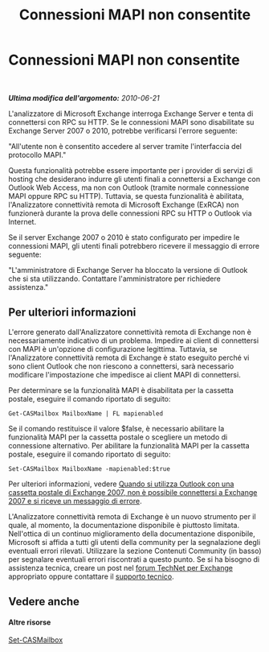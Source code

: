﻿---
title: Connessioni MAPI non consentite
TOCTitle: Connessioni MAPI non consentite
ms:assetid: 443715ec-0a7c-470f-ac15-7433441de3ec
ms:mtpsurl: https://technet.microsoft.com/it-it/library/Dd439370(v=EXCHG.80)
ms:contentKeyID: 27341543
ms.date: 10/25/2013
mtps_version: v=EXCHG.80
_tocRel: dd439364(v=exchg.80)/toc.json
ms.translationtype: HT
---

# Connessioni MAPI non consentite

 

_**Ultima modifica dell'argomento:** 2010-06-21_

L'analizzatore di Microsoft Exchange interroga Exchange Server e tenta di connettersi con RPC su HTTP. Se le connessioni MAPI sono disabilitate su Exchange Server 2007 o 2010, potrebbe verificarsi l'errore seguente:

"All'utente non è consentito accedere al server tramite l'interfaccia del protocollo MAPI."

Questa funzionalità potrebbe essere importante per i provider di servizi di hosting che desiderano indurre gli utenti finali a connettersi a Exchange con Outlook Web Access, ma non con Outlook (tramite normale connessione MAPI oppure RPC su HTTP). Tuttavia, se questa funzionalità è abilitata, l'Analizzatore connettività remota di Microsoft Exchange (ExRCA) non funzionerà durante la prova delle connessioni RPC su HTTP o Outlook via Internet.

Se il server Exchange 2007 o 2010 è stato configurato per impedire le connessioni MAPI, gli utenti finali potrebbero ricevere il messaggio di errore seguente:

"L'amministratore di Exchange Server ha bloccato la versione di Outlook che si sta utilizzando. Contattare l'amministratore per richiedere assistenza."

## Per ulteriori informazioni

L'errore generato dall'Analizzatore connettività remota di Exchange non è necessariamente indicativo di un problema. Impedire ai client di connettersi con MAPI è un'opzione di configurazione legittima. Tuttavia, se l'Analizzatore connettività remota di Exchange è stato eseguito perché vi sono client Outlook che non riescono a connettersi, sarà necessario modificare l'impostazione che impedisce ai client MAPI di connettersi.

Per determinare se la funzionalità MAPI è disabilitata per la cassetta postale, eseguire il comando riportato di seguito:

    Get-CASMailbox MailboxName | FL mapienabled

Se il comando restituisce il valore $false, è necessario abilitare la funzionalità MAPI per la cassetta postale o scegliere un metodo di connessione alternativo. Per abilitare la funzionalità MAPI per la cassetta postale, eseguire il comando riportato di seguito:

    Set-CASMailbox MailboxName -mapienabled:$true

Per ulteriori informazioni, vedere [Quando si utilizza Outlook con una cassetta postale di Exchange 2007, non è possibile connettersi a Exchange 2007 e si riceve un messaggio di errore](http://go.microsoft.com/fwlink/?linkid=100100).

L'Analizzatore connettività remota di Exchange è un nuovo strumento per il quale, al momento, la documentazione disponibile è piuttosto limitata. Nell'ottica di un continuo miglioramento della documentazione disponibile, Microsoft si affida a tutti gli utenti della community per la segnalazione degli eventuali errori rilevati. Utilizzare la sezione Contenuti Community (in basso) per segnalare eventuali errori riscontrati a questo punto. Se si ha bisogno di assistenza tecnica, creare un post nel [forum TechNet per Exchange](http://go.microsoft.com/fwlink/?linkid=73420) appropriato oppure contattare il [supporto tecnico](http://go.microsoft.com/fwlink/?linkid=8158).

## Vedere anche

#### Altre risorse

[Set-CASMailbox](http://technet.microsoft.com/it-it/library/bb125264.aspx)

